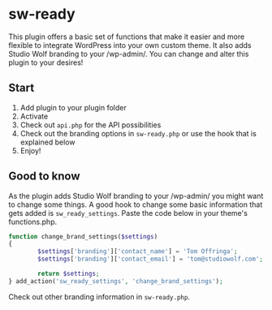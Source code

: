 # sw-ready

This plugin offers a basic set of functions that make it easier and more flexible to integrate WordPress
into your own custom theme. It also adds Studio Wolf branding to your /wp-admin/. You can
change and alter this plugin to your desires!

## Start

1. Add plugin to your plugin folder
2. Activate
3. Check out `api.php` for the API possibilities
4. Check out the branding options in `sw-ready.php` or use the hook that is explained below
4. Enjoy!

## Good to know

As the plugin adds Studio Wolf branding to your /wp-admin/  you might want to change some things. A good hook to
change some basic information that gets added is `sw_ready_settings`. Paste the code below in your theme's functions.php.

```php
function change_brand_settings($settings)
{
        $settings['branding']['contact_name'] = 'Tom Offringa';
        $settings['branding']['contact_email'] = 'tom@studiowolf.com';

        return $settings;
} add_action('sw_ready_settings', 'change_brand_settings');
```

Check out other branding information in `sw-ready.php`.